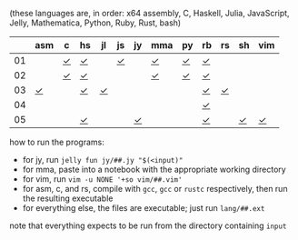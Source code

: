 (these languages are, in order: x64 assembly, C, Haskell, Julia, JavaScript, Jelly, Mathematica, Python, Ruby, Rust, bash)

|    | asm        | c        | hs        | jl        | js        | jy        | mma        | py        | rb        | rs        | sh        | vim        |
| -  | -          | -        | -         | -         | -         | -         | -          | -         | -         | -         | -         | -          |
| 01 |            | [✓][01c] | [✓][01hs] |           | [✓][01js] |           | [✓][01mma] | [✓][01py] | [✓][01rb] |           |           |            |
| 02 |            | [✓][02c] | [✓][02hs] |           |           |           | [✓][02mma] | [✓][02py] | [✓][02rb] |           |           |            |
| 03 | [✓][03asm] |          | [✓][03hs] | [✓][03jl] |           |           |            |           | [✓][03rb] | [✓][03rs] |           |            |
| 04 |            |          |           |           |           |           |            |           | [✓][04rb] |           |           |            |
| 05 |            |          | [✓][05hs] |           |           | [✓][05jy] |            |           | [✓][05rb] |           | [✓][05sh] | [✓][05vim] |

how to run the programs:

 * for jy, run `jelly fun jy/##.jy "$(<input)"`
 * for mma, paste into a notebook with the appropriate working directory
 * for vim, run `vim -u NONE '+so vim/##.vim'`
 * for asm, c, and rs, compile with `gcc`, `gcc` or `rustc` respectively, then run the resulting executable
 * for everything else, the files are executable; just run `lang/##.ext`

note that everything expects to be run from the directory containing `input`

[01c]:   https://github.com/tckmn/polyaoc-2020/tree/master/01/c
[01hs]:  https://github.com/tckmn/polyaoc-2020/tree/master/01/hs
[01js]:  https://github.com/tckmn/polyaoc-2020/tree/master/01/js
[01mma]: https://github.com/tckmn/polyaoc-2020/tree/master/01/mma
[01py]:  https://github.com/tckmn/polyaoc-2020/tree/master/01/py
[01rb]:  https://github.com/tckmn/polyaoc-2020/tree/master/01/rb
[02c]:   https://github.com/tckmn/polyaoc-2020/tree/master/02/c
[02hs]:  https://github.com/tckmn/polyaoc-2020/tree/master/02/hs
[02mma]: https://github.com/tckmn/polyaoc-2020/tree/master/02/mma
[02py]:  https://github.com/tckmn/polyaoc-2020/tree/master/02/py
[02rb]:  https://github.com/tckmn/polyaoc-2020/tree/master/02/rb
[03asm]: https://github.com/tckmn/polyaoc-2020/tree/master/03/asm
[03hs]:  https://github.com/tckmn/polyaoc-2020/tree/master/03/hs
[03jl]:  https://github.com/tckmn/polyaoc-2020/tree/master/03/jl
[03rb]:  https://github.com/tckmn/polyaoc-2020/tree/master/03/rb
[03rs]:  https://github.com/tckmn/polyaoc-2020/tree/master/03/rs
[04rb]:  https://github.com/tckmn/polyaoc-2020/tree/master/04/rb
[05hs]:  https://github.com/tckmn/polyaoc-2020/tree/master/05/hs
[05jy]:  https://github.com/tckmn/polyaoc-2020/tree/master/05/jy
[05rb]:  https://github.com/tckmn/polyaoc-2020/tree/master/05/rb
[05sh]:  https://github.com/tckmn/polyaoc-2020/tree/master/05/sh
[05vim]: https://github.com/tckmn/polyaoc-2020/tree/master/05/vim
